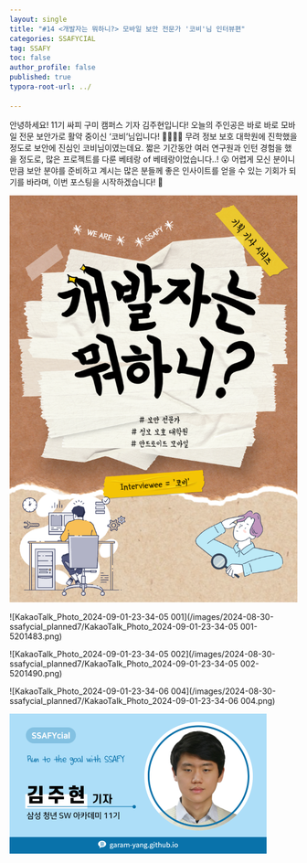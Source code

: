 ```yaml
---
layout: single
title: "#14 <개발자는 뭐하니?> 모바일 보안 전문가 '코비'님 인터뷰편"
categories: SSAFYCIAL
tag: SSAFY
toc: false
author_profile: false
published: true
typora-root-url: ../

---
```


안녕하세요! 11기 싸피 구미 캠퍼스 기자 김주현입니다! 오늘의 주인공은 바로 바로 모바일 전문 보안가로 활약 중이신 ‘코비’님입니다! 👏👏👏👏 무려 정보 보호 대학원에 진학했을 정도로 보안에 진심인 코비님이였는데요. 짧은 기간동안 여러 연구원과 인턴 경험을 했을 정도로, 많은 프로젝트를 다룬 베테랑 of 베테랑이었습니다..! 😮 어렵게 모신 분이니만큼 보안 분야를 준비하고 계시는 많은 분들께 좋은 인사이트를 얻을 수 있는 기회가 되기를 바라며, 이번 포스팅을 시작하겠습니다! 🤟

![ssafycial_title](/images/2024-08-30-ssafycial_planned7/ssafycial_title.png)

![KakaoTalk_Photo_2024-09-01-23-34-05 001](/images/2024-08-30-ssafycial_planned7/KakaoTalk_Photo_2024-09-01-23-34-05 001-5201483.png)

![KakaoTalk_Photo_2024-09-01-23-34-05 002](/images/2024-08-30-ssafycial_planned7/KakaoTalk_Photo_2024-09-01-23-34-05 002-5201490.png)

![KakaoTalk_Photo_2024-09-01-23-34-06 004](/images/2024-08-30-ssafycial_planned7/KakaoTalk_Photo_2024-09-01-23-34-06 004.png)

<img src="/images/2024-03-24-ssafycial_planned2/11기_구미_김주현.png" alt="11기_구미_김주현" style="zoom:50%;" />